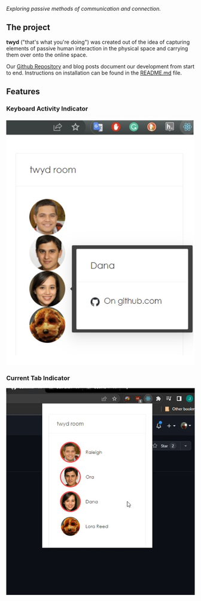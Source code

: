 *Exploring passive methods of communication and connection.*

## The project

**twyd** ("that's what you're doing") was created out of the idea of capturing elements of passive human interaction in the physical space and carrying them over onto the online space.

Our [Github Repository](https://github.com/UWSocialComputing/Left-On-Read-Project) and blog posts document our development from start to end. Instructions on installation can be found in the [README.md](https://github.com/UWSocialComputing/Left-On-Read-Project#readme) file.


## Features

### Keyboard Activity Indicator

<img class="frontimg" src="https://raw.githubusercontent.com/UWSocialComputing/Left-On-Read/main/images/extension_pic.jpg" alt="chrome extension"/>


### Current Tab Indicator

<img class="frontimg" src="https://raw.githubusercontent.com/UWSocialComputing/Left-On-Read/main/images/extension_gif.gif" alt="chrome extension typing animation"/>